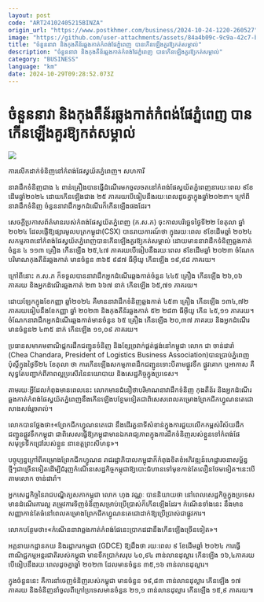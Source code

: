 ```yaml
---
layout: post
code: "ART24102405215BINZA"
origin_url: "https://www.postkhmer.com/business/2024-10-24-1220-260527"
image: "https://github.com/user-attachments/assets/84a4b09c-9c9a-42c7-b556-e53c45bca9b6"
title: "ចំនួននាវា និង​កុងតឺន័រ​ឆ្លងកាត់​កំពង់ផែ​ភ្នំពេញ បាន​កើន​ឡើង​​គួរឱ្យកត់សម្គាល់​"
description: "​​ចំនួននាវា និង​កុងតឺន័រ​ឆ្លងកាត់​កំពង់ផែ​ភ្នំពេញ បាន​កើន​ឡើង​​គួរឱ្យកត់សម្គាល់​​"
category: "BUSINESS"
language: "km"
date: 2024-10-29T09:28:52.073Z
---
```


# ចំនួននាវា និង​កុងតឺន័រ​ឆ្លងកាត់​កំពង់ផែ​ភ្នំពេញ បាន​កើន​ឡើង​​គួរឱ្យកត់សម្គាល់​

![](https://github.com/user-attachments/assets/72cbfa4a-ad24-43ee-8e82-2714cc77c5de)

ការ​លើក​ដាក់​ទំនិញ​នៅ​កំពង់ផែ​ស្វយ័ត​ភ្នំពេញ។ សហការី

នាវាដឹកទំនិញ​​ជាង ៤ ពាន់គ្រឿងបាន​ធ្វើ​ដំណើរ​មក​ចូល​ចតនៅ​កំពង់ផែស្វយ័ត​ភ្នំពេញនា​រយៈ​ពេល ៩ខែ​ដើម​ឆ្នាំ​២០២៤ ដោយ​កើន​ឡើង​ជាង ២៥ ភាគរយ​បើ​ធៀប​នឹង​រយៈ​ពេល​ដូចគ្នា​​ក្នុង​ឆ្នាំ​២០២៣​។ ក្រៅ​ពី​នាវាដឹកទំនិញ ចំនួន​នាវា​ដឹក​អ្នក​ដំណើរ​ក៏​​កើន​ឡើង​ផងដែរ។​​ ​

សេចក្តីប្រកាសព័ត៌មាន​របស់​កំពង់​ផែស្វយ័ត​ភ្នំពេញ​ (ក.ស.ភ) ចុះ​​កាល​បរិច្ឆេទ​ថ្ងៃ​ទី​២២ ខែ​តុលា ឆ្នាំ​ ២០២៤ ដែលផ្ញើ​ឱ្យ​ផ្សារមូលបត្រ​កម្ពុជា(CSX) បាន​រាយការណ៍​ថា ក្នុង​រយៈ​ពេល ៩ខែដើម​ឆ្នាំ ២០២៤ សកម្ម​ភាព​នៅ​កំពង់ផែស្វយ័ត​ភ្នំពេញ​បាន​កើន​ឡើង​គួរឱ្យកត់​សម្គាល់ ដោយ​មាន​នាវា​ដឹក​ទំនិញ​ឆ្លងកាត់​ ចំនួន​ ៤ ១១៣ គ្រឿង កើន​ឡើង ២៥,៤៧ ភាគ​រយ​បើ​ធៀប​នឹង​រយៈ​ពេល ៩​ខែ​ដើម​ឆ្នាំ​ ២០២៣ ចំណែក​បរិមាណ​កុងតឺន័រ​ឆ្លងកាត់ មាន​ចំនួន ៣៦៥ ៩៨៧ ធីអ៊ីយូ កើន​ឡើង ១៩,៩៨ ភាគ​រយ។

ក្រៅ​ពី​នោះ ក.ស.ភ ក៏​ទទួល​បាន​នាវាដឹក​អ្នក​ដំណើរ​ឆ្លង​កាត់​ចំនួន ៤៤៥ គ្រឿង កើនឡើង ២៦,០៦​ ភាគរយ និង​អ្នក​ដំណើរ​ឆ្លងកាត់ ២៣ ៦៦៧ នាក់ កើនឡើង ៦៥,៧១ ភាគរយ។​

ដោយឡែក​ក្នុង​ខែកញ្ញា ឆ្នាំ​២០២៤ គឺ​មាន​​នាវាដឹកទំនិញ​ឆ្លងកាត់​ ៤៥៣ គ្រឿង កើន​ឡើង ១៣៤,៧២ ភាគ​រយ​ធៀប​នឹងខែ​កញ្ញា ​ឆ្នាំ​ ២០២៣ និង​កុងតឺន័រឆ្លងកាត់​​ ៥២ ២៨៣ ធីអ៊ីយូ កើន​ ៤៥,១១ ភាគ​រយ។ ចំណែក​​​នាវាដឹកអ្នកដំណើរ​ឆ្លងកាត់​​មាន​ចំនួន ៦៥ គ្រឿង កើនឡើង ២០,៣៧​ ភាគរយ និង​អ្នក​ដំណើរ​​មាន​ចំនួន​ ២ ៤៣៥ នាក់ កើនឡើង ១១,០៩ ភាគរយ។​

ប្រធានសមាគម​ពាណិជ្ជករ​ដឹក​ជញ្ជូន​ទំនិញ និង​ខ្សែច្រវាក់​ផ្គត់ផ្គង់​នៅ​កម្ពុជា លោក ជា ចាន់ដារ៉ា (Chea Chandara, President of Logistics Business Association)​ បាន​ប្រាប់​ភ្នំពេញប៉ុស្តិ៍ក្នុង​ថ្ងៃ​ទី​២៤ ខែ​តុលា ថា ការ​កើនឡើង​​សកម្ម​ភាព​​ដឹក​ជញ្ជូន​ទោះបី​តាម​ផ្លូវទឹក ផ្លូវគោក ឬ​អាកាស គឺ​សុទ្ធតែបញ្ជាក់​ពី​ភាព​​​ល្អ​ប្រសើរនៃ​​​​នយោបាយ​​ និង​​សេដ្ឋកិច្ចក្នុង​ប្រទេស​។

តាម​រយៈ​អ្វីដែល​កំពុង​មាន​​ពេល​នេះ លោក​មាន​ជំនឿថា​បរិមាណ​នាវាដឹក​ទំនិញ កុងតឺន័រ និង​អ្នក​ដំណើរ​ឆ្លង​កាត់​​កំពង់ផែស្វយ័ត​ភ្នំពេញ​នឹង​កើន​ឡើង​បន្ថែម​ទៀត​ ជាពិសេស​ពេលគម្រោង​ព្រែកជីកហ្វូណន​តេជោ​សាងសង់​រួចរាល់​។​​

លោក​បាន​ថ្លែង​ថា៖​«​ព្រែកជីកហ្វូណនតេជោ នឹង​ដើរតួនាទីសំខាន់​​ក្នុង​ការ​ជួយលើក​កម្ពស់​វិស័យដឹកជញ្ជូន​ផ្លូវទឹកកម្ពុជា ជា​ពិសេស​ធ្វើឱ្យ​កម្ពុជា​មាន​ឯករាជ្យភាព​ក្នុង​ការ​ដឹក​ទំនិញរបស់​ខ្លួន​​ទៅ​កំពង់ផែសមុទ្រ​ទឹកជ្រៅ​របស់​ខ្លួន នា​ខេត្ត​ព្រះសីហនុ»។

បច្ចុប្បន្នក្រៅ​ពី​គម្រោង​ព្រែកជីក​ហ្វូណន រាជរដ្ឋាភិបាល​កម្ពុជា​ក៏​កំពុង​ខិតខំអភិវឌ្ឍន៍ហេដ្ឋារចនាសម្ព័ន្ធ​ថ្មីៗ​ជា​ច្រើន​ទៀត​ដើម្បី​ជំរុញ​កំណើន​សេដ្ឋកិច្ច​កម្ពុជា​ឱ្យ​បោះជំហាន​ទៅ​មុខ​កាន់តែលឿនថែម​ទៀត។​ នេះបើតាមលោក ចាន់ដារ៉ា។​

អ្នក​សេដ្ឋកិច្ច​នៃរាជបណ្ឌិត្យ​សភាកម្ពុជា លោក ហុង វណ្ណៈ បាន​និយាយ​ថា នៅ​ពេល​សេដ្ឋកិច្ច​ក្នុង​ប្រទេស​មាន​ដំណើរ​ការ​ល្អ តម្រូវ​ការ​ទិញ​ទំនិញ​សម្រាប់​ប្រើប្រាស់​ក៏​កើនឡើង​ដែរ។ កំណើន​ទាំង​នេះ នឹង​មាន​សញ្ញា​កាន់​តែ​ធំ​នៅ​ពេល​​គម្រោង​ព្រែកជីកហ្វូណន​តេជោ​ដាក់​ឱ្យ​ប្រើ​ប្រាស់​ជាផ្លូវ​ការ​។​

លោក​បន្ថែមថា​៖​«កំណើន​នាវា​ឆ្លង​កាត់​កំពង់ផែ​នេះ​ប្រាកដ​ជា​នឹង​កើន​ឡើង​ច្រើន​ទៀត»។​

អគ្គ​នាយក​ដ្ឋាន​គយ និង​រដ្ឋាករ​កម្ពុជា​ ​(GDCE) ​ឱ្យដឹងថា រយៈ​ពេល ៩ ខែ​ដើម​ឆ្នាំ ​២០២៤ ការ​ធ្វើ​ពាណិជ្ជកម្ម​អន្តរជាតិរបស់កម្ពុជា មាន​ទឹក​ប្រាក់​ស​រុ​ប ៤០,៩៤​ ពាន់​លាន​ដុល្លារ កើន​ឡើង ១៦,៤​ ភាគរយ​បើ​ធៀប​នឹង​រយៈពេល​ដូចគ្នា​ឆ្នាំ​ ២០២៣ ដែលមានចំនួន ៣៥,១៦​ ពាន់​លាន​ដុល្លារ។

ក្នុង​ចំនួន​នេះ គឺ​ការ​នាំ​ចេញ​ទំនិញ​របស់​កម្ពុជា​ មាន​ចំនួន​ ១៩,៨៣​ ពាន់​លាន​ដុល្លារ កើនឡើង ១៧ ​ភាគរយ​ និង​ទំនិញ​នាំចូល​ពី​ក្រៅ​ប្រទេស​មាន​ចំនួន ២១,១ ​ពាន់​លាន​ដុល្លារ កើន​ឡើង ១៥,៩ ​ភាគរយ៕